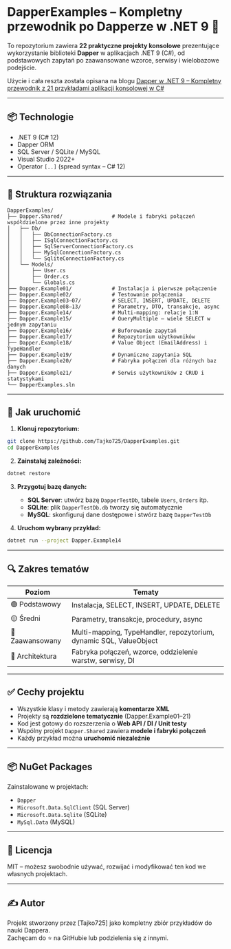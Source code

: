 # DapperExamples – Kompletny przewodnik po Dapperze w .NET 9 🚀

To repozytorium zawiera **22 praktyczne projekty konsolowe** prezentujące wykorzystanie biblioteki **Dapper** w aplikacjach .NET 9 (C#), od podstawowych zapytań po zaawansowane wzorce, serwisy i wielobazowe podejście.

Użycie i cała reszta została opisana na blogu [Dapper w .NET 9 – Kompletny przewodnik z 21 przykładami aplikacji konsolowej w C#
](https://www.kurso-center.pl/dapper-w-net-9-kompletny-przewodnik-z-21-przykladami-aplikacji-konsolowej-w-c/)

---

## 📦 Technologie

- .NET 9 (C# 12)
- Dapper ORM
- SQL Server / SQLite / MySQL
- Visual Studio 2022+
- Operator `[..]` (spread syntax – C# 12)

---

## 📁 Struktura rozwiązania

```
DapperExamples/
├── Dapper.Shared/                # Modele i fabryki połączeń współdzielone przez inne projekty
│   ├── Db/
│   │   ├── DbConnectionFactory.cs
│   │   ├── ISqlConnectionFactory.cs
│   │   ├── SqlServerConnectionFactory.cs
│   │   ├── MySqlConnectionFactory.cs
│   │   └── SqliteConnectionFactory.cs
│   └── Models/
│       ├── User.cs
│       ├── Order.cs
│       └── Globals.cs
├── Dapper.Example01/             # Instalacja i pierwsze połączenie
├── Dapper.Example02/             # Testowanie połączenia
├── Dapper.Example03–07/          # SELECT, INSERT, UPDATE, DELETE
├── Dapper.Example08–13/          # Parametry, DTO, transakcje, async
├── Dapper.Example14/             # Multi-mapping: relacje 1:N
├── Dapper.Example15/             # QueryMultiple – wiele SELECT w jednym zapytaniu
├── Dapper.Example16/             # Buforowanie zapytań
├── Dapper.Example17/             # Repozytorium użytkowników
├── Dapper.Example18/             # Value Object (EmailAddress) i TypeHandler
├── Dapper.Example19/             # Dynamiczne zapytania SQL
├── Dapper.Example20/             # Fabryka połączeń dla różnych baz danych
├── Dapper.Example21/             # Serwis użytkowników z CRUD i statystykami
└── DapperExamples.sln
```

---

## 🚀 Jak uruchomić

1. **Klonuj repozytorium:**

```bash
git clone https://github.com/Tajko725/DapperExamples.git
cd DapperExamples
```

2. **Zainstaluj zależności:**

```bash
dotnet restore
```

3. **Przygotuj bazę danych:**
   - **SQL Server**: utwórz bazę `DapperTestDb`, tabele `Users`, `Orders` itp.
   - **SQLite**: plik `DapperTestDb.db` tworzy się automatycznie
   - **MySQL**: skonfiguruj dane dostępowe i stwórz bazę `DapperTestDb`

4. **Uruchom wybrany przykład:**

```bash
dotnet run --project Dapper.Example14
```

---

## 🔍 Zakres tematów

| Poziom        | Tematy                                                                 |
|---------------|------------------------------------------------------------------------|
| 🟢 Podstawowy  | Instalacja, SELECT, INSERT, UPDATE, DELETE                            |
| 🟡 Średni      | Parametry, transakcje, procedury, async                               |
| 🔵 Zaawansowany| Multi-mapping, TypeHandler, repozytorium, dynamic SQL, ValueObject    |
| 🧠 Architektura| Fabryka połączeń, wzorce, oddzielenie warstw, serwisy, DI             |

---

## ✅ Cechy projektu

- Wszystkie klasy i metody zawierają **komentarze XML**
- Projekty są **rozdzielone tematycznie** (Dapper.Example01–21)
- Kod jest gotowy do rozszerzenia o **Web API / DI / Unit testy**
- Wspólny projekt `Dapper.Shared` zawiera **modele i fabryki połączeń**
- Każdy przykład można **uruchomić niezależnie**

---

## 📦 NuGet Packages

Zainstalowane w projektach:

- `Dapper`
- `Microsoft.Data.SqlClient` (SQL Server)
- `Microsoft.Data.Sqlite` (SQLite)
- `MySql.Data` (MySQL)

---

## 📄 Licencja

MIT – możesz swobodnie używać, rozwijać i modyfikować ten kod we własnych projektach.

---

## ✍️ Autor

Projekt stworzony przez [Tajko725] jako kompletny zbiór przykładów do nauki Dappera.  
Zachęcam do ⭐ na GitHubie lub podzielenia się z innymi.
